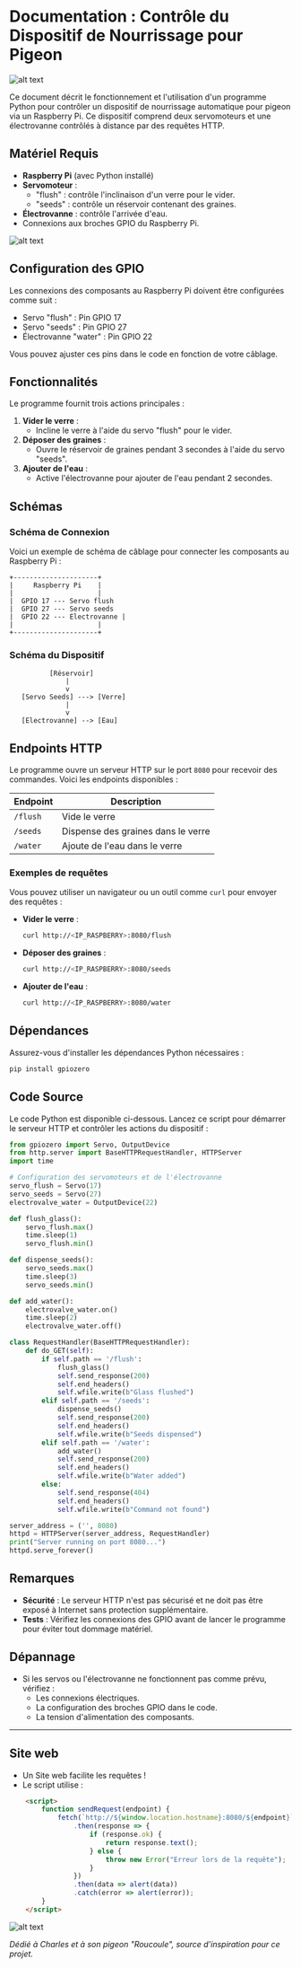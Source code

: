# Documentation : Contrôle du Dispositif de Nourrissage pour Pigeon

![alt text](0.webp)

Ce document décrit le fonctionnement et l'utilisation d'un programme Python pour contrôler un dispositif de nourrissage automatique pour pigeon via un Raspberry Pi. Ce dispositif comprend deux servomoteurs et une électrovanne contrôlés à distance par des requêtes HTTP.

## Matériel Requis
- **Raspberry Pi** (avec Python installé)
- **Servomoteur** :
  - "flush" : contrôle l'inclinaison d'un verre pour le vider.
  - "seeds" : contrôle un réservoir contenant des graines.
- **Électrovanne** : contrôle l'arrivée d'eau.
- Connexions aux broches GPIO du Raspberry Pi.

![alt text](2.png)

## Configuration des GPIO
Les connexions des composants au Raspberry Pi doivent être configurées comme suit :
- Servo "flush" : Pin GPIO 17
- Servo "seeds" : Pin GPIO 27
- Électrovanne "water" : Pin GPIO 22

Vous pouvez ajuster ces pins dans le code en fonction de votre câblage.

## Fonctionnalités
Le programme fournit trois actions principales :

1. **Vider le verre** :
   - Incline le verre à l'aide du servo "flush" pour le vider.
2. **Déposer des graines** :
   - Ouvre le réservoir de graines pendant 3 secondes à l'aide du servo "seeds".
3. **Ajouter de l'eau** :
   - Active l'électrovanne pour ajouter de l'eau pendant 2 secondes.

## Schémas
### Schéma de Connexion
Voici un exemple de schéma de câblage pour connecter les composants au Raspberry Pi :

```plaintext
+---------------------+
|     Raspberry Pi    |
|                     |
|  GPIO 17 --- Servo flush  
|  GPIO 27 --- Servo seeds  
|  GPIO 22 --- Electrovanne |
|                     |
+---------------------+
```

### Schéma du Dispositif
```plaintext
          [Réservoir]
              |
              v
   [Servo Seeds] ---> [Verre]
              |
              v
   [Electrovanne] --> [Eau]
```

## Endpoints HTTP
Le programme ouvre un serveur HTTP sur le port `8080` pour recevoir des commandes. Voici les endpoints disponibles :

| Endpoint   | Description                          |
|------------|--------------------------------------|
| `/flush`   | Vide le verre                        |
| `/seeds`   | Dispense des graines dans le verre   |
| `/water`   | Ajoute de l'eau dans le verre        |

### Exemples de requêtes
Vous pouvez utiliser un navigateur ou un outil comme `curl` pour envoyer des requêtes :

- **Vider le verre** :
  ```bash
  curl http://<IP_RASPBERRY>:8080/flush
  ```
- **Déposer des graines** :
  ```bash
  curl http://<IP_RASPBERRY>:8080/seeds
  ```
- **Ajouter de l'eau** :
  ```bash
  curl http://<IP_RASPBERRY>:8080/water
  ```

## Dépendances
Assurez-vous d'installer les dépendances Python nécessaires :

```bash
pip install gpiozero
```

## Code Source
Le code Python est disponible ci-dessous. Lancez ce script pour démarrer le serveur HTTP et contrôler les actions du dispositif :

```python
from gpiozero import Servo, OutputDevice
from http.server import BaseHTTPRequestHandler, HTTPServer
import time

# Configuration des servomoteurs et de l'électrovanne
servo_flush = Servo(17)
servo_seeds = Servo(27)
electrovalve_water = OutputDevice(22)

def flush_glass():
    servo_flush.max()
    time.sleep(1)
    servo_flush.min()

def dispense_seeds():
    servo_seeds.max()
    time.sleep(3)
    servo_seeds.min()

def add_water():
    electrovalve_water.on()
    time.sleep(2)
    electrovalve_water.off()

class RequestHandler(BaseHTTPRequestHandler):
    def do_GET(self):
        if self.path == '/flush':
            flush_glass()
            self.send_response(200)
            self.end_headers()
            self.wfile.write(b"Glass flushed")
        elif self.path == '/seeds':
            dispense_seeds()
            self.send_response(200)
            self.end_headers()
            self.wfile.write(b"Seeds dispensed")
        elif self.path == '/water':
            add_water()
            self.send_response(200)
            self.end_headers()
            self.wfile.write(b"Water added")
        else:
            self.send_response(404)
            self.end_headers()
            self.wfile.write(b"Command not found")

server_address = ('', 8080)
httpd = HTTPServer(server_address, RequestHandler)
print("Server running on port 8080...")
httpd.serve_forever()
```

## Remarques
- **Sécurité** : Le serveur HTTP n'est pas sécurisé et ne doit pas être exposé à Internet sans protection supplémentaire.
- **Tests** : Vérifiez les connexions des GPIO avant de lancer le programme pour éviter tout dommage matériel.

## Dépannage
- Si les servos ou l'électrovanne ne fonctionnent pas comme prévu, vérifiez :
  - Les connexions électriques.
  - La configuration des broches GPIO dans le code.
  - La tension d'alimentation des composants.

---

## Site web

- Un Site web facilite les requêtes ! 
- Le script utilise : 
```html
	<script>
		function sendRequest(endpoint) {
			fetch(`http://${window.location.hostname}:8080/${endpoint}`)
				.then(response => {
					if (response.ok) {
						return response.text();
					} else {
						throw new Error("Erreur lors de la requête");
					}
				})
				.then(data => alert(data))
				.catch(error => alert(error));
		}
	</script>
```

![alt text](1.png)


*Dédié à Charles et à son pigeon "Roucoule", source d'inspiration pour ce projet.*

